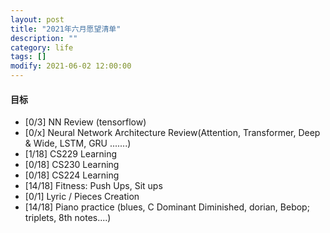 ```yaml
---
layout: post
title: "2021年六月愿望清单"
description: ""
category: life
tags: []
modify: 2021-06-02 12:00:00
---
```



#### 目标

+ [0/3] NN Review (tensorflow)
+ [0/x] Neural Network Architecture Review(Attention, Transformer, Deep & Wide, LSTM, GRU .......)
+ [1/18] CS229 Learning
+ [0/18] CS230 Learning
+ [0/18] CS224 Learning
+ [14/18] Fitness: Push Ups, Sit ups
+ [0/1] Lyric / Pieces Creation
+ [14/18] Piano practice (blues, C Dominant Diminished, dorian, Bebop; triplets, 8th notes....)
